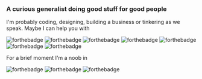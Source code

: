 ### A curious generalist doing good stuff for good people

I'm probably coding, designing, building a business or tinkering as we speak. Maybe I can help you with

![forthebadge](https://img.shields.io/static/v1?logoColor=ffffff&logo=C&label=%20&message=C&labelColor=dddddd&color=aaaaaa&style=for-the-badge)
![forthebadge](https://img.shields.io/static/v1?logoColor=ffffff&logo=Unity&label=%20&message=Unity&labelColor=dddddd&color=aaaaaa&style=for-the-badge)
![forthebadge](https://img.shields.io/static/v1?logoColor=ffffff&logo=Affinity-Designer&label=%20&message=Graphic%20Design&labelColor=dddddd&color=aaaaaa&style=for-the-badge)
![forthebadge](https://img.shields.io/static/v1?logoColor=ffffff&logo=HTML5&label=%20&message=HTML+SASS&labelColor=dddddd&color=aaaaaa&style=for-the-badge)
![forthebadge](https://img.shields.io/static/v1?logoColor=ffffff&logo=ProcessWire&label=%20&message=ProcessWire&labelColor=dddddd&color=aaaaaa&style=for-the-badge)
![forthebadge](https://img.shields.io/static/v1?logoColor=ffffff&logo=Facebook&label=%20&message=Marketing&labelColor=dddddd&color=aaaaaa&style=for-the-badge)
![forthebadge](https://img.shields.io/static/v1?logoColor=ffffff&logo=Blender&label=%20&message=Blender&labelColor=dddddd&color=aaaaaa&style=for-the-badge)

For a brief moment I'm a noob in

![forthebadge](https://img.shields.io/static/v1?logoColor=ffffff&logo=Go&label=%20&message=GoLang&labelColor=dddddd&color=aaaaaa&style=for-the-badge)
![forthebadge](https://img.shields.io/static/v1?logoColor=ffffff&logo=Rust&label=%20&message=Rust&labelColor=dddddd&color=aaaaaa&style=for-the-badge)
![forthebadge](https://img.shields.io/static/v1?logoColor=ffffff&logo=Arduino&label=%20&message=Arduino&labelColor=dddddd&color=aaaaaa&style=for-the-badge)
